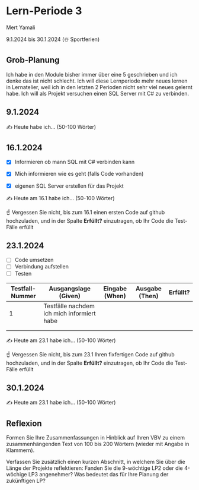 # Lern-Periode 3

Mert Yamali

9.1.2024 bis 30.1.2024 (☃️ Sportferien)

## Grob-Planung

Ich habe in den Module bisher immer über eine 5 geschrieben und ich denke das ist nicht schlecht. Ich will diese Lernperiode mehr neues lernen in Lernatelier, weil ich in den letzten 2 Perioden nicht sehr viel neues gelernt habe. Ich will als Projekt versuchen einen SQL Server mit C# zu verbinden. 

## 9.1.2024

✍️ Heute habe ich... (50-100 Wörter)

## 16.1.2024

- [x] Informieren ob mann SQL mit C# verbinden kann
- [x] Mich informieren wie es geht (falls Code vorhanden)
- [x] eigenen SQL Server erstellen für das Projekt


✍️ Heute am 16.1 habe ich... (50-100 Wörter)

☝️ Vergessen Sie nicht, bis zum 16.1 einen ersten Code auf github hochzuladen, und in der Spalte **Erfüllt?** einzutragen, ob Ihr Code die Test-Fälle erfüllt

## 23.1.2024

- [ ] Code umsetzen
- [ ] Verbindung aufstellen
- [ ] Testen      

| Testfall-Nummer | Ausgangslage (Given)                                         | Eingabe (When)              | Ausgabe (Then) | Erfüllt? |
| --------------- | ------------------------------------------------------------ | --------------------------- | -------------- | -------- |
|  1              |     Testfälle nachdem ich mich informiert habe                                                |                             |                |          |
|                 |                                                              |                             |                |          |
|                 |                                                              |                             |                |          |
 
✍️ Heute am 23.1 habe ich... (50-100 Wörter)

☝️ Vergessen Sie nicht, bis zum 23.1 Ihren fixfertigen Code auf github hochzuladen, und in der Spalte **Erfüllt?** einzutragen, ob Ihr Code die Test-Fälle erfüllt

## 30.1.2024

✍️ Heute am 23.1 habe ich... (50-100 Wörter)

## Reflexion

Formen Sie Ihre Zusammenfassungen in Hinblick auf Ihren VBV zu einem zusammenhängenden Text von 100 bis 200 Wörtern (wieder mit Angabe in Klammern).

Verfassen Sie zusätzlich einen kurzen Abschnitt, in welchem Sie über die Länge der Projekte reflektieren: Fanden Sie die 9-wöchtige LP2 oder die 4-wöchige LP3 angenehmer? Was bedeutet das für Ihre Planung der zukünftigen LP?
